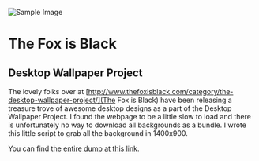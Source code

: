 ![Sample Image](https://dl.dropboxusercontent.com/u/101688/website/img/fox_black_with_honor.png)

The Fox is Black
================================

Desktop Wallpaper Project
----------------------------

The lovely folks over at [http://www.thefoxisblack.com/category/the-desktop-wallpaper-project/](The Fox is Black) have been releasing a treasure trove of awesome desktop designs as a part of the Desktop Wallpaper Project. I found the webpage to be a little slow to load and there is unfortunately no way to download all backgrounds as a bundle. I wrote this little script to grab all the background in 1400x900.

You can find the [entire dump at this link](https://dl.dropbox.com/u/101688/website/misc/fox_backgrounds.zip).
